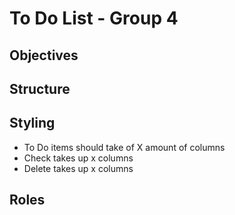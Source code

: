 # To Do List - Group 4

## Objectives

## Structure

## Styling

- To Do items should take of X amount of columns
- Check takes up x columns
- Delete takes up x columns

## Roles

